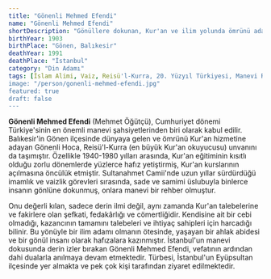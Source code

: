 ```yaml
---
title: "Gönenli Mehmed Efendi"
name: "Gönenli Mehmed Efendi"
shortDescription: "Gönüllere dokunan, Kur'an ve ilim yolunda ömrünü adamış bir İslam alimi ve vaizdir."
birthYear: 1903
birthPlace: "Gönen, Balıkesir"
deathYear: 1991
deathPlace: "İstanbul"
category: "Din Adamı"
tags: [İslam Alimi, Vaiz, Reisü'l-Kurra, 20. Yüzyıl Türkiyesi, Manevi Rehber, Sultanahmet Camii]
image: "/person/gonenli-mehmed-efendi.jpg"
featured: true
draft: false
---
```


**Gönenli Mehmed Efendi** (Mehmet Öğütçü), Cumhuriyet dönemi Türkiye'sinin en önemli manevi şahsiyetlerinden biri olarak kabul edilir. Balıkesir'in Gönen ilçesinde dünyaya gelen ve ömrünü Kur'an hizmetine adayan Gönenli Hoca, Reisü'l-Kurra (en büyük Kur'an okuyucusu) unvanını da taşımıştır. Özellikle 1940-1980 yılları arasında, Kur'an eğitiminin kısıtlı olduğu zorlu dönemlerde yüzlerce hafız yetiştirmiş, Kur'an kurslarının açılmasına öncülük etmiştir. Sultanahmet Camii'nde uzun yıllar sürdürdüğü imamlık ve vaizlik görevleri sırasında, sade ve samimi üslubuyla binlerce insanın gönlüne dokunmuş, onlara manevi bir rehber olmuştur.

Onu değerli kılan, sadece derin ilmi değil, aynı zamanda Kur'an talebelerine ve fakirlere olan şefkati, fedakârlığı ve cömertliğidir. Kendisine ait bir cebi olmadığı, kazancının tamamını talebeleri ve ihtiyaç sahipleri için harcadığı bilinir. Bu yönüyle bir ilim adamı olmanın ötesinde, yaşayan bir ahlak abidesi ve bir gönül insanı olarak hafızalara kazınmıştır. İstanbul'un manevi dokusunda derin izler bırakan Gönenli Mehmed Efendi, vefatının ardından dahi dualarla anılmaya devam etmektedir. Türbesi, İstanbul'un Eyüpsultan ilçesinde yer almakta ve pek çok kişi tarafından ziyaret edilmektedir.